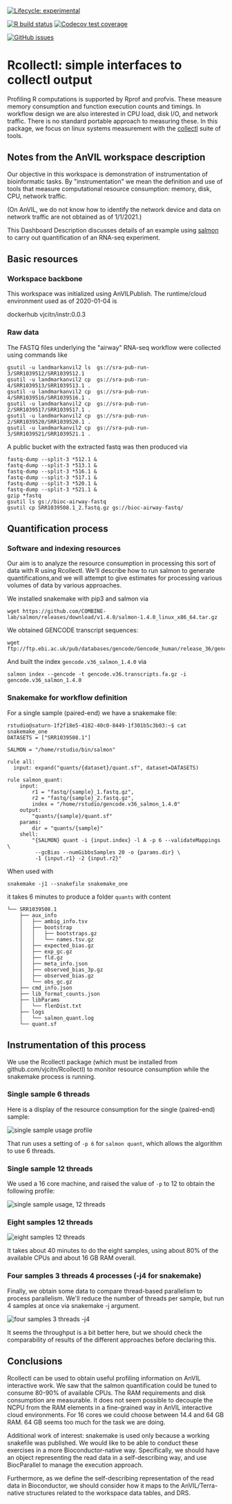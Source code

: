 <!-- badges: start -->

[![Lifecycle:
experimental](https://img.shields.io/badge/lifecycle-experimental-orange.svg)](https://www.tidyverse.org/lifecycle/#experimental)

<!--
[![BioC
status](http://www.bioconductor.org/shields/build/release/bioc/Rcollectl.svg)](https://bioconductor.org/checkResults/release/bioc-LATEST/Rcollectl)
[![BioC dev
status](http://www.bioconductor.org/shields/build/devel/bioc/Rcollectl.svg)](https://bioconductor.org/checkResults/devel/bioc-LATEST/Rcollectl)
-->
[![R build
status](https://github.com/vjcitn/Rcollectl/workflows/R-CMD-check-bioc/badge.svg)](https://github.com/vjcitn/Rcollectl/actions)
[![Codecov test
coverage](https://codecov.io/gh/vjcitn/Rcollectl/branch/main/graph/badge.svg)](https://codecov.io/gh/vjcitn/Rcollectl?branch=main)
<!--
[![Support site activity, last 6 months: tagged questions/avg. answers
per question/avg. comments per question/accepted answers, or 0 if no
tagged
posts.](http://www.bioconductor.org/shields/posts/Rcollectl.svg)](https://support.bioconductor.org/t/Rcollectl/)
-->
[![GitHub
issues](https://img.shields.io/github/issues/vjcitn/Rcollectl)](https://github.com/vjcitn/Rcollectl/issues)
<!-- badges: end -->

# Rcollectl: simple interfaces to collectl output

Profiling R computations is supported by Rprof and profvis.  These measure memory consumption and
function execution counts and timings.  In workflow design we are also interested in CPU load, disk I/O, and network
traffic.  There is no standard portable approach to measuring these.  In this package, we focus
on linux systems measurement with
the [collectl](http://collectl.sourceforge.net/index.html) suite of tools.  


## Notes from the AnVIL workspace description

Our objective in this workspace is demonstration of instrumentation of
bioinformatic tasks.  By "instrumentation" we mean the definition and use
of tools that measure computational resource consumption: memory, disk, CPU, network traffic.

(On AnVIL, we do not know how to identify the network device and data on network traffic
are not obtained as of 1/1/2021.)

This Dashboard Description discusses details of an example using [salmon](https://github.com/COMBINE-lab/salmon) to
carry out quantification of an RNA-seq experiment.

## Basic resources

### Workspace backbone

This workspace was initialized using AnVILPublish.  The runtime/cloud environment used as of 2020-01-04 is

dockerhub vjcitn/instr:0.0.3

### Raw data

The FASTQ files underlying the "airway" RNA-seq workflow were collected using commands like

```
gsutil -u landmarkanvil2 ls  gs://sra-pub-run-3/SRR1039512/SRR1039512.1
gsutil -u landmarkanvil2 cp  gs://sra-pub-run-4/SRR1039513/SRR1039513.1 .
gsutil -u landmarkanvil2 cp  gs://sra-pub-run-4/SRR1039516/SRR1039516.1 .
gsutil -u landmarkanvil2 cp  gs://sra-pub-run-2/SRR1039517/SRR1039517.1 .
gsutil -u landmarkanvil2 cp  gs://sra-pub-run-2/SRR1039520/SRR1039520.1 .
gsutil -u landmarkanvil2 cp  gs://sra-pub-run-3/SRR1039521/SRR1039521.1 .
```

A public bucket with the extracted fastq was then produced via
```
fastq-dump --split-3 *512.1 &
fastq-dump --split-3 *513.1 &
fastq-dump --split-3 *516.1 &
fastq-dump --split-3 *517.1 &
fastq-dump --split-3 *520.1 &
fastq-dump --split-3 *521.1 &
gzip *fastq
gsutil ls gs://bioc-airway-fastq
gsutil cp SRR1039508.1_2.fastq.gz gs://bioc-airway-fastq/
```

## Quantification process

### Software and indexing resources

Our aim is to analyze the resource consumption in processing this sort of data with
R using Rcollectl.  We'll describe how to run salmon to generate quantifications,and
we will attempt to give estimates for processing various volumes of data by various
approaches.

We installed snakemake with pip3 and salmon via
```
wget https://github.com/COMBINE-lab/salmon/releases/download/v1.4.0/salmon-1.4.0_linux_x86_64.tar.gz
```


We obtained GENCODE transcript sequences:

```
wget ftp://ftp.ebi.ac.uk/pub/databases/gencode/Gencode_human/release_36/gencode.v36.transcripts.fa.gz
```
And built the index `gencode.v36_salmon_1.4.0` via

```
salmon index --gencode -t gencode.v36.transcripts.fa.gz -i gencode.v36_salmon_1.4.0
```

### Snakemake for workflow definition

For a single sample (paired-end) we have a snakemake file:

```
rstudio@saturn-1f2f18e5-4182-40c0-8449-1f301b5c3b03:~$ cat snakemake_one
DATASETS = ["SRR1039508.1"]

SALMON = "/home/rstudio/bin/salmon"

rule all:
  input: expand("quants/{dataset}/quant.sf", dataset=DATASETS)

rule salmon_quant:
    input:
        r1 = "fastq/{sample}_1.fastq.gz",
        r2 = "fastq/{sample}_2.fastq.gz",
        index = "/home/rstudio/gencode.v36_salmon_1.4.0"
    output:
        "quants/{sample}/quant.sf"
    params:
        dir = "quants/{sample}"
    shell:
        "{SALMON} quant -i {input.index} -l A -p 6 --validateMappings \
         --gcBias --numGibbsSamples 20 -o {params.dir} \
         -1 {input.r1} -2 {input.r2}"
```

When used with

```
snakemake -j1 --snakefile snakemake_one
```

it takes 6 minutes to produce a folder `quants` with content
```
└── SRR1039508.1
    ├── aux_info
    │   ├── ambig_info.tsv
    │   ├── bootstrap
    │   │   ├── bootstraps.gz
    │   │   └── names.tsv.gz
    │   ├── expected_bias.gz
    │   ├── exp_gc.gz
    │   ├── fld.gz
    │   ├── meta_info.json
    │   ├── observed_bias_3p.gz
    │   ├── observed_bias.gz
    │   └── obs_gc.gz
    ├── cmd_info.json
    ├── lib_format_counts.json
    ├── libParams
    │   └── flenDist.txt
    ├── logs
    │   └── salmon_quant.log
    └── quant.sf
```

## Instrumentation of this process

We use the Rcollectl package (which must be installed from github.com/vjcitn/Rcollectl) to
monitor resource consumption while the snakemake process is running.

### Single sample 6 threads

Here is a display of the resource consumption for the single (paired-end) sample:

![single sample usage profile](https://storage.googleapis.com/bioc-anvil-images/airway_onesamp_collectl.png)

That run uses a setting of `-p 6` for `salmon quant`, which allows the algorithm to use 6 threads.   

### Single sample 12 threads

We
used a 16 core machine, and raised the value of `-p` to 12 to obtain the following profile:

![single sample usage, 12 threads](https://storage.googleapis.com/bioc-anvil-images/salmon_p12_one.png)

### Eight samples 12 threads

![eight samples 12 threads](https://storage.googleapis.com/bioc-anvil-images/salmon_p12_eight.png)

It takes about 40 minutes to do the eight samples, using about 80% of the available CPUs and about 16
GB RAM overall.

### Four samples 3 threads 4 processes (-j4 for snakemake)

Finally, we obtain some data to compare thread-based parallelism to process parallelism.  We'll
reduce the number of threads per sample, but run 4 samples at once via snakemake -j argument.

![four samples 3 threads -j4](https://storage.googleapis.com/bioc-anvil-images/salmon_p3_j4.png)

It seems the throughput is a bit better here, but we should check the comparability
of results of the different approaches before declaring this.

## Conclusions

Rcollectl can be used to obtain useful profiling information on AnVIL interactive work.  We saw
that the salmon quantification could be tuned to consume 80-90% of available CPUs.  The
RAM requirements and disk consumption are measurable.  It does not seem possible to decouple
the NCPU from the RAM elements in a fine-grained way in AnVIL interactive cloud environments.  For 16 cores we could
choose between 14.4 and 64 GB RAM.  64 GB seems too much for the task we are doing.

Additional work of interest: snakemake is used only because a working snakefile was published.  We
would like to be able to conduct these exercises in a more Bioconductor-native way.  Specifically,
we should have an object representing the read data in a self-describing way, and use BiocParallel
to manage the execution approach.  

Furthermore, as we define the self-describing representation of the read
data in Bioconductor, we should consider how it maps to the AnVIL/Terra-native
structures related to the workspace data tables, and DRS.


